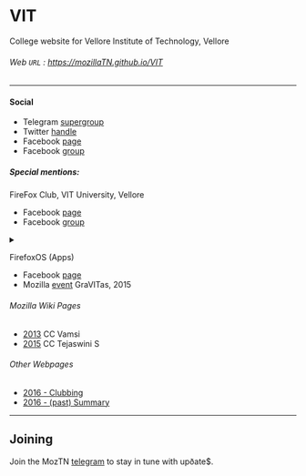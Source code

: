 # VIT
College website for Vellore Institute of Technology, Vellore

###### Web `URL` : <https://mozillaTN.github.io/VIT>

----

#### Social
* Telegram [supergroup](https://t.me/vMozilla)
* Twitter [handle](https://twitter.com/vMozilla)
* Facebook [page](https://facebook.com/MozillaVIT)
* Facebook [group](https://facebook.com/groups/mozilla/)
##### Special mentions:
FireFox Club, VIT University, Vellore
* Facebook [page](https://facebook.com/mfcvit/)
* Facebook [group](https://facebook.com/groups/mozilla/) 
<details><summary></summary>
<iframe src="https://www.facebook.com/plugins/video.php?href=https%3A%2F%2Fwww.facebook.com%2Fmfcvit%2Fvideos%2F1338573782934657%2F&show_text=0&width=560" width="560" height="315" style="border:none;overflow:hidden" scrolling="no" frameborder="0" allowTransparency="true" allowFullScreen="true"></iframe></details>

FirefoxOS (Apps)
* Facebook [page](https://facebook.com/firefoxclubvit)
* Mozilla [event](https://reps.mozilla.org/e/firefox-os-app-days-at-vit-university-vellore-1/) GraVITas, 2015

###### Mozilla Wiki Pages

* [2013](https://wiki.mozilla.org/Firefox_Club-VIT) CC Vamsi
* [2015](https://wiki.mozilla.org/Firefox_Club_VIT) CC Tejaswini S

###### Other Webpages
* [2016 - Clubbing](https://https://mozillafirefoxclubvit.wordpress.com/)
* [2016 - (past) Summary](https://mfcvit.github.io/#past)

----

## Joining
Join the MozTN [telegram](t.me/mozillaTN) to stay in tune with upðate$.

